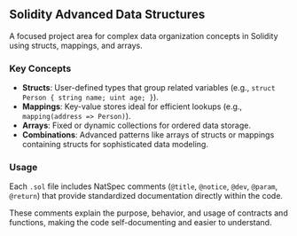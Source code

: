 ## Solidity Advanced Data Structures

A focused project area for complex data organization concepts in Solidity using structs, mappings, and arrays.

### Key Concepts
- **Structs**: User-defined types that group related variables (e.g., `struct Person { string name; uint age; }`).
- **Mappings**: Key-value stores ideal for efficient lookups (e.g., `mapping(address => Person)`).
- **Arrays**: Fixed or dynamic collections for ordered data storage.
- **Combinations**: Advanced patterns like arrays of structs or mappings containing structs for sophisticated data modeling.

### Usage
Each `.sol` file includes NatSpec comments (`@title`, `@notice`, `@dev`, `@param`, `@return`) that provide standardized documentation directly within the code. 

These comments explain the purpose, behavior, and usage of contracts and functions, making the code self-documenting and easier to understand.
